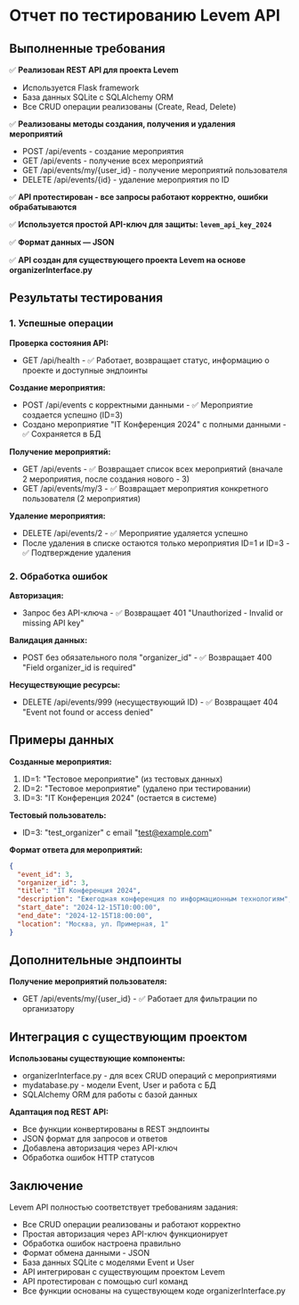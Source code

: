 # Отчет по тестированию Levem API

## Выполненные требования

✅ **Реализован REST API для проекта Levem**
- Используется Flask framework
- База данных SQLite с SQLAlchemy ORM
- Все CRUD операции реализованы (Create, Read, Delete)

✅ **Реализованы методы создания, получения и удаления мероприятий**
- POST /api/events - создание мероприятия
- GET /api/events - получение всех мероприятий  
- GET /api/events/my/{user_id} - получение мероприятий пользователя
- DELETE /api/events/{id} - удаление мероприятия по ID

✅ **API протестирован - все запросы работают корректно, ошибки обрабатываются**

✅ **Используется простой API-ключ для защиты: `levem_api_key_2024`**

✅ **Формат данных — JSON**

✅ **API создан для существующего проекта Levem на основе organizerInterface.py**

## Результаты тестирования

### 1. Успешные операции

**Проверка состояния API:**
- GET /api/health - ✅ Работает, возвращает статус, информацию о проекте и доступные эндпоинты

**Создание мероприятия:**
- POST /api/events с корректными данными - ✅ Мероприятие создается успешно (ID=3)
- Создано мероприятие "IT Конференция 2024" с полными данными - ✅ Сохраняется в БД

**Получение мероприятий:**
- GET /api/events - ✅ Возвращает список всех мероприятий (вначале 2 мероприятия, после создания нового - 3)
- GET /api/events/my/3 - ✅ Возвращает мероприятия конкретного пользователя (2 мероприятия)

**Удаление мероприятия:**
- DELETE /api/events/2 - ✅ Мероприятие удаляется успешно
- После удаления в списке остаются только мероприятия ID=1 и ID=3 - ✅ Подтверждение удаления

### 2. Обработка ошибок

**Авторизация:**
- Запрос без API-ключа - ✅ Возвращает 401 "Unauthorized - Invalid or missing API key"

**Валидация данных:**
- POST без обязательного поля "organizer_id" - ✅ Возвращает 400 "Field organizer_id is required"

**Несуществующие ресурсы:**
- DELETE /api/events/999 (несуществующий ID) - ✅ Возвращает 404 "Event not found or access denied"

## Примеры данных

**Созданные мероприятия:**
1. ID=1: "Тестовое мероприятие" (из тестовых данных)
2. ID=2: "Тестовое мероприятие" (удалено при тестировании)
3. ID=3: "IT Конференция 2024" (остается в системе)

**Тестовый пользователь:**
- ID=3: "test_organizer" с email "test@example.com"

**Формат ответа для мероприятий:**
```json
{
  "event_id": 3,
  "organizer_id": 3,
  "title": "IT Конференция 2024",
  "description": "Ежегодная конференция по информационным технологиям",
  "start_date": "2024-12-15T10:00:00",
  "end_date": "2024-12-15T18:00:00",
  "location": "Москва, ул. Примерная, 1"
}
```

## Дополнительные эндпоинты

**Получение мероприятий пользователя:**
- GET /api/events/my/{user_id} - ✅ Работает для фильтрации по организатору

## Интеграция с существующим проектом

**Использованы существующие компоненты:**
- organizerInterface.py - для всех CRUD операций с мероприятиями
- mydatabase.py - модели Event, User и работа с БД
- SQLAlchemy ORM для работы с базой данных

**Адаптация под REST API:**
- Все функции конвертированы в REST эндпоинты
- JSON формат для запросов и ответов
- Добавлена авторизация через API-ключ
- Обработка ошибок HTTP статусов

## Заключение

Levem API полностью соответствует требованиям задания:
- Все CRUD операции реализованы и работают корректно
- Простая авторизация через API-ключ функционирует
- Обработка ошибок настроена правильно
- Формат обмена данными - JSON
- База данных SQLite с моделями Event и User
- API интегрирован с существующим проектом Levem
- API протестирован с помощью curl команд
- Все функции основаны на существующем коде organizerInterface.py